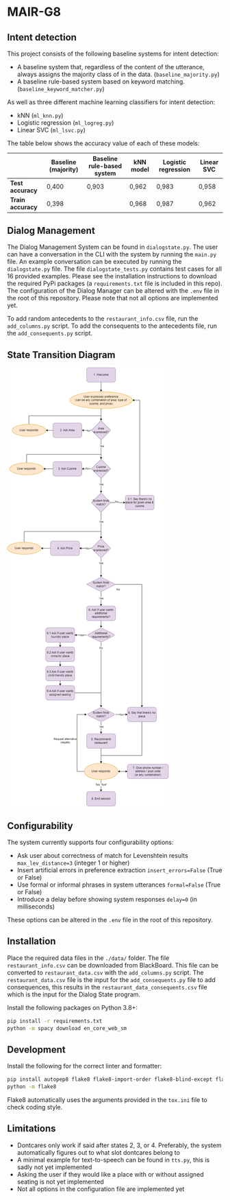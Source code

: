 # MAIR-G8

## Intent detection

This project consists of the following baseline systems for intent detection:

- A baseline system that, regardless of the content of the utterance, always assigns the majority class of in the data. (`baseline_majority.py`)
- A baseline rule-based system based on keyword matching. (`baseline_keyword_matcher.py`)

As well as three different machine learning classifiers for intent detection:

- kNN (`ml_knn.py`)
- Logistic regression (`ml_logreg.py`)
- Linear SVC (`ml_lsvc.py`)

The table below shows the accuracy value of each of these models:

|                    | **Baseline (majority)** | **Baseline rule-based system** | **kNN model** | **Logistic regression** | **Linear SVC** |
|--------------------|-------------------------|--------------------------------|---------------|-------------------------|----------------|
| **Test accuracy**  |                   0,400 |                          0,903 |         0,962 |                   0,983 |          0,958 |
| **Train accuracy** |                   0,398 |                                |         0,968 |                   0,987 |          0,962 |

## Dialog Management

The Dialog Management System can be found in `dialogstate.py`. The user can have a conversation in the CLI with the system by running the `main.py` file. An example conversation can be executed by running the `dialogstate.py` file. The file `dialogstate_tests.py` contains test cases for all 16 provided examples. Please see the installation instructions to download the required PyPi packages (a `requirements.txt` file is included in this repo). The configuration of the Dialog Manager can be altered with the `.env` file in the root of this repository. Please note that not all options are implemented yet.

To add random antecedents to the `restaurant_info.csv` file, run the `add_columns.py` script. To add the consequents to the antecedents file, run the `add_consequents.py` script.

## State Transition Diagram

![State Transition Diagram](./images/MAIR_task_1b.png)

## Configurability

The system currently supports four configurability options:

- Ask user about correctness of match for Levenshtein results
    `max_lev_distance=3` (integer 1 or higher)
- Insert artificial errors in preference extraction
    `insert_errors=False` (True or False)
- Use formal or informal phrases in system utterances
    `formal=False` (True or False)
- Introduce a delay before showing system responses
    `delay=0` (in milliseconds)

These options can be altered in the `.env` file in the root of this repository.

## Installation

Place the required data files in the `./data/` folder. The file `restaurant_info.csv` can be downloaded from BlackBoard. This file can be converted to `restaurant_data.csv` with the `add_columns.py` script. The `restaurant_data.csv` file is the input for the `add_consequents.py` file to add consequences, this results in the `restaurant_data_consequents.csv` file which is the input for the Dialog State program.

Install the following packages on Python 3.8+:

```bash
pip install -r requirements.txt
python -m spacy download en_core_web_sm
```

## Development

Install the following for the correct linter and formatter:

```bash
pip install autopep8 flake8 flake8-import-order flake8-blind-except flake8-builtins flake8-docstrings flake8-rst-docstrings flake8-logging-format
python -m flake8
```

Flake8 automatically uses the arguments provided in the `tox.ini` file to check coding style.

## Limitations

- Dontcares only work if said after states 2, 3, or 4. Preferably, the system automatically figures out to what slot dontcares belong to
- A minimal example for text-to-speech can be found in `tts.py`, this is sadly not yet implemented
- Asking the user if they would like a place with or without assigned seating is not yet implemented
- Not all options in the configuration file are implemented yet
